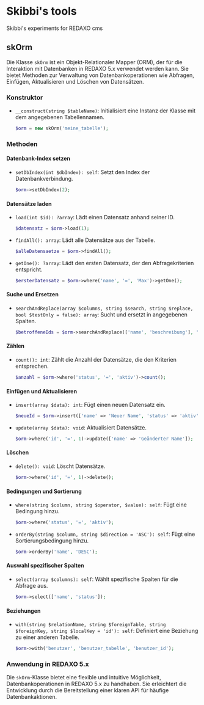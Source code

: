 # Skibbi's tools
Skibbi's experiments for REDAXO cms

## skOrm

Die Klasse `skOrm` ist ein Objekt-Relationaler Mapper (ORM), der für die Interaktion mit Datenbanken in REDAXO 5.x verwendet werden kann. Sie bietet Methoden zur Verwaltung von Datenbankoperationen wie Abfragen, Einfügen, Aktualisieren und Löschen von Datensätzen.

### Konstruktor

- `__construct(string $tableName)`: Initialisiert eine Instanz der Klasse mit dem angegebenen Tabellennamen.

  ```php
  $orm = new skOrm('meine_tabelle');
  ```

### Methoden

#### Datenbank-Index setzen

- `setDbIndex(int $dbIndex): self`: Setzt den Index der Datenbankverbindung.

  ```php
  $orm->setDbIndex(2);
  ```

#### Datensätze laden

- `load(int $id): ?array`: Lädt einen Datensatz anhand seiner ID.

  ```php
  $datensatz = $orm->load(1);
  ```

- `findAll(): array`: Lädt alle Datensätze aus der Tabelle.

  ```php
  $alleDatensaetze = $orm->findAll();
  ```

- `getOne(): ?array`: Lädt den ersten Datensatz, der den Abfragekriterien entspricht.

  ```php
  $ersterDatensatz = $orm->where('name', '=', 'Max')->getOne();
  ```

#### Suche und Ersetzen

- `searchAndReplace(array $columns, string $search, string $replace, bool $testOnly = false): array`: Sucht und ersetzt in angegebenen Spalten.

  ```php
  $betroffeneIds = $orm->searchAndReplace(['name', 'beschreibung'], 'alt', 'neu');
  ```

#### Zählen

- `count(): int`: Zählt die Anzahl der Datensätze, die den Kriterien entsprechen.

  ```php
  $anzahl = $orm->where('status', '=', 'aktiv')->count();
  ```

#### Einfügen und Aktualisieren

- `insert(array $data): int`: Fügt einen neuen Datensatz ein.

  ```php
  $neueId = $orm->insert(['name' => 'Neuer Name', 'status' => 'aktiv']);
  ```

- `update(array $data): void`: Aktualisiert Datensätze.

  ```php
  $orm->where('id', '=', 1)->update(['name' => 'Geänderter Name']);
  ```

#### Löschen

- `delete(): void`: Löscht Datensätze.

  ```php
  $orm->where('id', '=', 1)->delete();
  ```

#### Bedingungen und Sortierung

- `where(string $column, string $operator, $value): self`: Fügt eine Bedingung hinzu.

  ```php
  $orm->where('status', '=', 'aktiv');
  ```

- `orderBy(string $column, string $direction = 'ASC'): self`: Fügt eine Sortierungsbedingung hinzu.

  ```php
  $orm->orderBy('name', 'DESC');
  ```

#### Auswahl spezifischer Spalten

- `select(array $columns): self`: Wählt spezifische Spalten für die Abfrage aus.

  ```php
  $orm->select(['name', 'status']);
  ```

#### Beziehungen

- `with(string $relationName, string $foreignTable, string $foreignKey, string $localKey = 'id'): self`: Definiert eine Beziehung zu einer anderen Tabelle.

  ```php
  $orm->with('benutzer', 'benutzer_tabelle', 'benutzer_id');
  ```

### Anwendung in REDAXO 5.x

Die `skOrm`-Klasse bietet eine flexible und intuitive Möglichkeit, Datenbankoperationen in REDAXO 5.x zu handhaben. Sie erleichtert die Entwicklung durch die Bereitstellung einer klaren API für häufige Datenbankaktionen.
